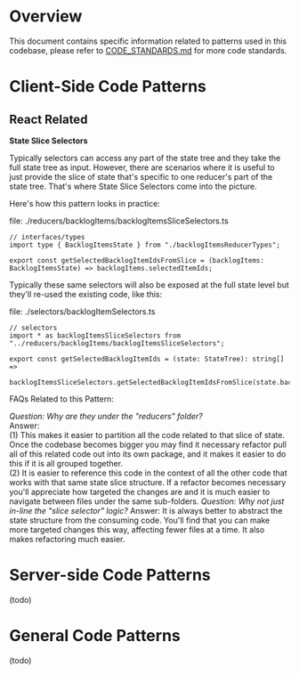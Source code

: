 Overview
========

This document contains specific information related to patterns used in this codebase, please refer to
[CODE_STANDARDS.md](CODE_STANDARDS.md) for more code standards.

Client-Side Code Patterns
=========================

React Related
-------------

**State Slice Selectors**

Typically selectors can access any part of the state tree and they take the full state tree as input.
However, there are scenarios where it is useful to just provide the slice of state that's specific
to one reducer's part of the state tree.  That's where State Slice Selectors come into the picture.

Here's how this pattern looks in practice:

file: ./reducers/backlogItems/backlogItemsSliceSelectors.ts
```
// interfaces/types
import type { BacklogItemsState } from "./backlogItemsReducerTypes";

export const getSelectedBacklogItemIdsFromSlice = (backlogItems: BacklogItemsState) => backlogItems.selectedItemIds;
```

Typically these same selectors will also be exposed at the full state level but they'll re-used the existing code, like this:

file: ./selectors/backlogItemSelectors.ts
```
// selectors
import * as backlogItemsSliceSelectors from "../reducers/backlogItems/backlogItemsSliceSelectors";

export const getSelectedBacklogItemIds = (state: StateTree): string[] =>
    backlogItemsSliceSelectors.getSelectedBacklogItemIdsFromSlice(state.backlogItems);
```

FAQs Related to this Pattern:

_Question: Why are they under the "reducers" folder?_  
Answer:  
(1) This makes it easier to partition all the code related to that slice of state.  Once the codebase becomes bigger you may find
  it necessary refactor pull all of this related code out into its own package, and it makes it easier to do this if it is all
  grouped together.  
(2) It is easier to reference this code in the context of all the other code that works with that same state slice
  structure.  If a refactor becomes necessary you'll appreciate how targeted the changes are and it is much easier to navigate
  between files under the same sub-folders.
_Question: Why not just in-line the "slice selector" logic?_
Answer: It is always better to abstract the state structure from the consuming code.  You'll find that you can make more targeted
  changes this way, affecting fewer files at a time.  It also makes refactoring much easier.

Server-side Code Patterns
=========================

(todo)

General Code Patterns
=====================

(todo)

